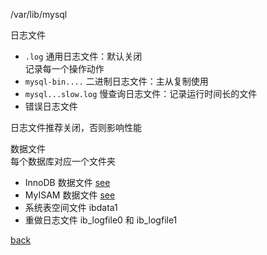 /var/lib/mysql  

日志文件  
- `.log` 通用日志文件：默认关闭  
记录每一个操作动作  
- `mysql-bin....` 二进制日志文件：主从复制使用  
- `mysql...slow.log` 慢查询日志文件：记录运行时间长的文件  
- 错误日志文件

日志文件推荐关闭，否则影响性能  

数据文件  
每个数据库对应一个文件夹  
- InnoDB 数据文件 [see](5/1.md)  
- MyISAM 数据文件 [see](5/2.md)  
- 系统表空间文件 ibdata1  
- 重做日志文件 ib_logfile0 和 ib_logfile1  

[back](../12.md)  